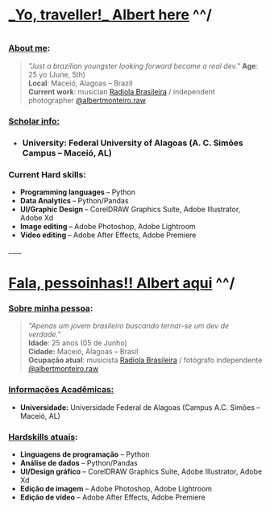 <h1> <u>_Yo, traveller!_ Albert here</u> ^^/ <h1>

<h3> <u>About me</u>: </h3>

><i>"Just a brazilian youngster looking forward become a real dev."</i>
<b>Age</b>: 25 yo (June, 5th) <br />
<b>Local</b>: Maceió, Alagoas – Brazil <br />
<b>Current work</b>: musician [Radiola Brasileira](https://instagram.com/radiola.brasileira) / independent photographer [@albertmonteiro.raw](https://instagram.com/albertmonteiro.raw)

<h3> <u>Scholar info:</u> <h3/>

<ul>
    <li><b>University:</b> Federal University of Alagoas (A. C. Simões Campus – Maceió, AL)
</ul>
<h3>Current Hard skills:</h3>
<ul>
    <li><b> Programming languages </b> – Python
    <li><b> Data Analytics </b> – Python/Pandas
    <li><b> UI/Graphic Design </b> – CorelDRAW Graphics Suite, Adobe Illustrator, Adobe Xd
    <li><b> Image editing </b> – Adobe Photoshop, Adobe Lightroom
    <li><b> Video editing </b> – Adobe After Effects, Adobe Premiere
</ul>
____

# <u>Fala, pessoinhas!! Albert aqui</u> ^^/

### <u>Sobre minha pessoa</u>:

>_"Apenas um jovem brasileiro buscando ternar-se um dev de verdade."_\
**Idade**: 25 anos (05 de Junho)\
**Cidade:** Maceió, Alagoas – Brasil\
**Ocupação atual**: musicista [Radiola Brasileira](https://instagram.com/radiola.brasileira) / fotógrafo independente [@albertmonteiro.raw](https://instagram.com/albertmonteiro.raw)

### <u>Informações Acadêmicas:</u>
* **Universidade:** Universidade Federal de Alagoas (Campus A.C. Simões – Maceió, AL)

### <u>Hardskills atuais</u>:

* **Linguagens de programação** – Python
* **Análise de dados** – Python/Pandas
* **UI/Design gráfico** – CorelDRAW Graphics Suite, Adobe Illustrator, Adobe Xd
* **Edição de imagem** – Adobe Photoshop, Adobe Lightroom
* **Edição de vídeo** – Adobe After Effects, Adobe Premiere
